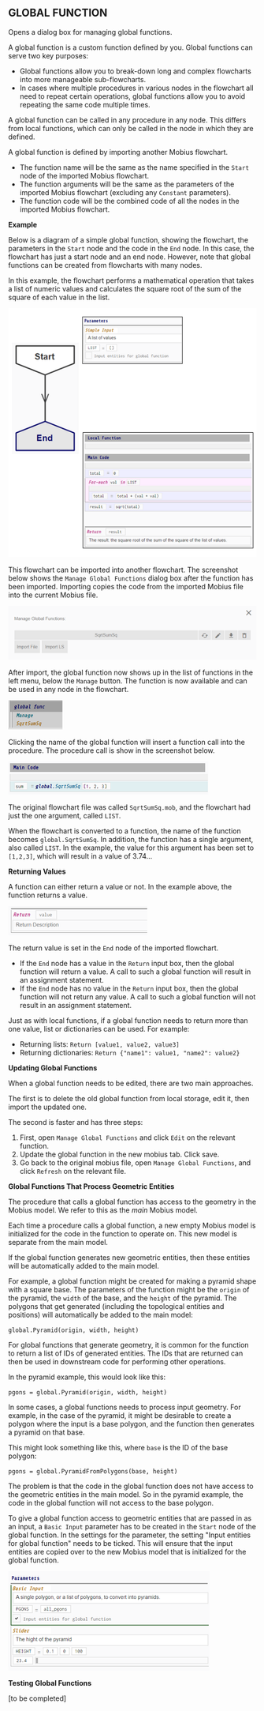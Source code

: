 ## GLOBAL FUNCTION  
  
Opens a dialog box for managing global functions.

A global function is a custom function defined by you. Global functions can serve two key purposes:
* Global functions allow you to break-down long and complex flowcharts into more manageable sub-flowcharts.
* In cases where multiple procedures in various nodes in the flowchart all need to repeat certain operations, global functions allow you to avoid repeating the same code multiple times.

A global function can be called in any procedure in any node. This differs from local functions, which can only be called in the node in which they are defined.

A global function is defined by importing another Mobius flowchart. 
* The function name will be the same as the name specified in the `Start` node of the imported Mobius flowchart. 
* The function arguments will be the same as the parameters of the imported Mobius flowchart (excluding any `Constant` parameters).
* The function code will be the combined code of all the nodes in the imported Mobius flowchart.

**Example**

Below is a diagram of a simple global function, showing the flowchart, the parameters in the `Start` node and the code in the `End` node. In this case, the flowchart has just a start node and an end node. However, note that global functions can be created from flowcharts with many nodes.

In this example, the flowchart performs a mathematical operation that takes a list of numeric values and calculates the square root of the sum of the square of each value in the list.

![Example of a flowchart that can be called as a global function](assets/typedoc-json/docCF/imgs/global_func_diag90.png)

This flowchart can be imported into another flowchart. The screenshot below shows the `Manage Global Functions` dialog box after the function has been imported. Importing copies the code from the imported Mobius file into the current Mobius file.

![Example of importing a global function](assets/typedoc-json/docCF/imgs/global_func_ui_manage.png)

After import, the global function now shows up in the list of functions in the left menu, below the `Manage` button. The function is now available and can be used in any node in the flowchart.

![List of global functions in the left menu](assets/typedoc-json/docCF/imgs/global_func_ui_menu.png)

Clicking the name of the global function will insert a function call into the procedure. The procedure call is show in the screenshot below. 

![Example of calling a global function](assets/typedoc-json/docCF/imgs/global_func_call.png)

The original flowchart file was called `SqrtSumSq.mob`, and the flowchart had just the one argument, called `LIST`. 

When the flowchart is converted to a function, the name of the function becomes `global.SqrtSumSq`. In addition, the function has a single argument, also called `LIST`. In the example, the value for this argument has  been set to `[1,2,3]`, which will result in a value of 3.74...

**Returning Values**

A function can either return a value or not. In the example above, the function returns a value.

![Global function return value](assets/typedoc-json/docCF/imgs/global_func_return.png)

The return value is set in the `End` node of the imported flowchart.
* If the `End` node has a value in the `Return` input box, then the global function will return a value. A call to such a global function will result in an assignment statement.
* If the `End` node has no value in the `Return` input box, then the global function will not return any value. A call to such a global function will not result in an assignment statement.

Just as with local functions, if a global function needs to return more than one value, list or dictionaries can be used. For example:
* Returning lists: `Return [value1, value2, value3]`
* Returning dictionaries: `Return {"name1": value1, "name2": value2}`

**Updating Global Functions**

When a global function needs to be edited, there are two main approaches.

The first is to delete the old global function from local storage, edit it, then import the updated one.

The second is faster and has three steps:
1. First, open `Manage Global Functions` and click `Edit` on the relevant function.
2. Update the global function in the new mobius tab. Click save.
3. Go back to the original mobius file, open `Manage Global Functions`, and click `Refresh` on the relevant file.

**Global Functions That Process Geometric Entities**

The procedure that calls a global function has access to the geometry in the Mobius model. We refer to this as the _main_ Mobius model.

Each time a procedure calls a global function, a new empty Mobius model is initialized for the code in the function to operate on. This new model is separate from the main model.

If the global function generates new geometric entities, then these entities will be automatically added to the main model. 

For example, a global function might be created for making a pyramid shape with a square base. The parameters of the function might be the `origin` of the pyramid, the `width` of the base, and the `height` of the pyramid. The polygons that get generated (including the topological entities and positions)  will automatically be added to the main model:

```
global.Pyramid(origin, width, height)
```
For  global functions that generate geometry, it is common for the function to return a list of IDs of generated entities. The IDs that are returned can then be used in downstream code for performing other operations. 

In the pyramid example, this would look like this:

```
pgons = global.Pyramid(origin, width, height)
```

In some cases, a global functions needs to process input  geometry. For example, in the case of the pyramid, it might be desirable to create a polygon where the input is a base polygon, and the function then generates a pyramid on that base.

This might look something like this, where `base` is the ID of the base polygon:

```
pgons = global.PyramidFromPolygons(base, height)
```
  
The problem is that the code in the global function does not have access to the geometric entities in the main model. So in the pyramid example, the code in the global function will not access to the base polygon.

To give a global function access to geometric entities that are passed in as an input, a `Basic Input` parameter has to be created in the `Start` node of the global function. In the settings for the parameter, the setting "Input entities for global function" needs to be ticked. This will ensure that the input entities are copied over to the new Mobius model that is initialized for the global function.

![Passing geometric entities into a global function](assets/typedoc-json/docCF/imgs/global_func_inputs.png)

**Testing Global Functions**

[to be completed]